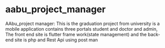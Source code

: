 # aabu_project_manager
AAbu_project manager: This is the graduation project from university is a mobile application contains three portals  student and doctor and admin, The front end site is flutter frame work(state management) and the back-end site is php and Rest Api using post man
